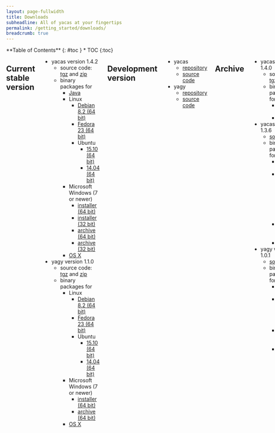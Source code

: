 ```yaml
---
layout: page-fullwidth
title: Downloads
subheadline: All of yacas at your fingertips
permalink: /getting_started/downloads/
breadcrumb: true
---
```


<div class="row">
<div class="medium-4 medium-push-8 columns" markdown="1">
<div class="panel radius" markdown="1">
**Table of Contents**
{: #toc }
*  TOC
{:toc}
</div>
</div>

<div class="medium-8 medium-pull-4 columns" markdown="1">

## Current stable version
* yacas version 1.4.2
  * source code: [tgz](https://github.com/grzegorzmazur/yacas/archive/v1.4.2.tar.gz) and [zip](https://github.com/grzegorzmazur/yacas/archive/v1.4.2.zip)
  * binary packages for
    * [Java](https://github.com/grzegorzmazur/yacas/releases/download/v1.4.2/yacas-1.4.2.jar)
    * Linux
      * [Debian 8.2 (64 bit)](https://github.com/grzegorzmazur/yacas/releases/download/v1.4.2/yacas_1.4.2-1jessie_amd64.deb)
      * [Fedora 23 (64 bit)](https://github.com/grzegorzmazur/yacas/releases/download/v1.4.2/yacas-1.4.2-1.fc23.x86_64.rpm)
      * Ubuntu
        * [15.10 (64 bit)](https://github.com/grzegorzmazur/yacas/releases/download/v1.4.2/yacas_1.4.2-1wily_amd64.deb)
        * [14.04 (64 bit)](https://github.com/grzegorzmazur/yacas/releases/download/v1.4.2/yacas_1.4.2-1trusty_amd64.deb)
    * Microsoft Windows (7 or newer)
      * [installer (64 bit)](https://github.com/grzegorzmazur/yacas/releases/download/v1.4.2/yacas-1.4.2-win64.exe)
      * [installer (32 bit)](https://github.com/grzegorzmazur/yacas/releases/download/v1.4.2/yacas-1.4.2-win32.exe)
      * [archive (64 bit)](https://github.com/grzegorzmazur/yacas/releases/download/v1.4.2/yacas-1.4.2-win64.zip)
      * [archive (32 bit)](https://github.com/grzegorzmazur/yacas/releases/download/v1.4.2/yacas-1.4.2-win32.zip)
    * [OS X](https://github.com/grzegorzmazur/yacas/releases/download/v1.4.2/yacas-1.4.2-Darwin.dmg)
* yagy version 1.1.0
  * source code: [tgz](https://github.com/grzegorzmazur/yagy/archive/v1.1.0.tar.gz) and [zip](https://github.com/grzegorzmazur/yagy/archive/v1.1.0.zip)
  * binary packages for
    * Linux
      * [Debian 8.2 (64 bit)](https://github.com/grzegorzmazur/yagy/releases/download/v1.1.0/yagy_1.1.0-1jessie_amd64.deb)
      * [Fedora 23 (64 bit)](https://github.com/grzegorzmazur/yagy/releases/download/v1.1.0/yagy-1.1.0-1.fc23.x86_64.rpm)
      * Ubuntu
        * [15.10 (64 bit)](https://github.com/grzegorzmazur/yagy/releases/download/v1.1.0/yagy_1.1.0-1wily_amd64.deb)
        * [14.04 (64 bit)](https://github.com/grzegorzmazur/yagy/releases/download/v1.1.0/yagy_1.1.0-1trusty_amd64.deb)
    * Microsoft Windows (7 or newer)
      * [installer (64 bit)](https://github.com/grzegorzmazur/yagy/releases/download/v1.1.0/yagy-1.1.0-win64.exe)
      * [archive (64 bit)](https://github.com/grzegorzmazur/yagy/releases/download/v1.1.0/yagy-1.1.0-win64.zip)
    * [OS X](https://github.com/grzegorzmazur/yagy/releases/download/v1.1.0/yagy-1.1.0.dmg)

## Development version
  * yacas
    * [repository](https://github.com/grzegorzmazur/yacas/tree/develop)
    * [source code](https://github.com/grzegorzmazur/yacas/archive/develop.zip)
  * yagy
    * [repository](https://github.com/grzegorzmazur/yagy/)
    * [source code](https://github.com/grzegorzmazur/yagy/archive/master.zip)

## Archive
* yacas version 1.4.0
  * source code: [tgz](https://github.com/grzegorzmazur/yacas/archive/v1.4.0.tar.gz) and [zip](https://github.com/grzegorzmazur/yacas/archive/v1.4.0.zip)
  * binary packages for
    * [Mac OS X](https://github.com/grzegorzmazur/yacas/releases/download/v1.4.0/yacas-1.4.0-Darwin.dmg)
    * [Ubuntu](https://github.com/grzegorzmazur/yacas/releases/download/v1.4.0/yacas_1.4.0-1_amd64.deb)
* yacas version 1.3.6
  * [source code](http://sourceforge.net/projects/yacas/files/yacas-source/1.3/yacas-1.3.6.tar.gz/download)
  * binary packages for
    * [Mac OS X](http://sourceforge.net/projects/yacas/files/yacas-binary/yacas-1.3.6-Darwin.dmg/download)
    * Microsoft Windows 7 and newer, [64 bit](http://sourceforge.net/projects/yacas/files/yacas-binary/yacas-1.3.6-win64.exe/download) and [32 bit](http://sourceforge.net/projects/yacas/files/yacas-binary/yacas-1.3.6-win32.exe/download) variants
    * [Microsoft Windows XP](http://sourceforge.net/projects/yacas/files/yacas-binary/yacas-1.3.6-winxp.exe/download)
    * [Java](http://sourceforge.net/projects/yacas/files/yacas-binary/yacas-1.3.6.jar/download)
* yagy version 1.0.1
  * [source code](http://sourceforge.net/projects/yagy/files/yagy-1.0.1.tar.gz/download)
  * binary packages for
    * [Mac OS X](http://sourceforge.net/projects/yagy/files/yagy-1.0.1.dmg/download)
    * [Microsoft Windows 7 and newer, 64 bit](http://sourceforge.net/projects/yagy/files/yagy-1.0.1-win64.exe/download)
    * [Microsoft Windows XP](http://sourceforge.net/projects/yagy/files/yagy-1.0.1-win64.exe/download)
    * [Ubuntu 64 bit](https://sourceforge.net/projects/yagy/files/yagy_1.0.0-1_amd64.deb/download)
</div>
</div>
